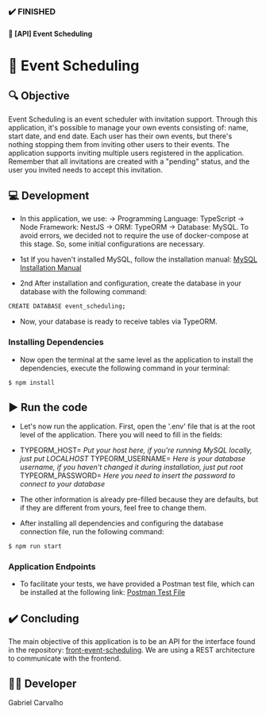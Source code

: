 
### :heavy_check_mark: FINISHED
#### :green_book: [API] Event Scheduling
# :date: Event Scheduling

## :mag: Objective
Event Scheduling is an event scheduler with invitation support. Through this application, it's possible to manage your own events consisting of: name, start date, and end date. Each user has their own events, but there's nothing stopping them from inviting other users to their events. The application supports inviting multiple users registered in the application. Remember that all invitations are created with a "pending" status, and the user you invited needs to accept this invitation.

## :computer: Development
* In this application, we use:
-> Programming Language: TypeScript -> Node Framework: NestJS -> ORM: TypeORM -> Database: MySQL.
To avoid errors, we decided not to require the use of docker-compose at this stage. So, some initial configurations are necessary.

* 1st If you haven't installed MySQL, follow the installation manual: [MySQL Installation Manual](https://dev.mysql.com/doc/mysql-getting-started/en/)
* 2nd After installation and configuration, create the database in your database with the following command:

```bash
CREATE DATABASE event_scheduling;
```
* Now, your database is ready to receive tables via TypeORM.

### Installing Dependencies

* Now open the terminal at the same level as the application to install the dependencies, execute the following command in your terminal:
```bash
$ npm install
```

## :arrow_forward: Run the code
* Let's now run the application. First, open the '.env' file that is at the root level of the application. There you will need to fill in the fields:

* TYPEORM_HOST= <i>Put your host here, if you're running MySQL locally, just put LOCALHOST</i>
TYPEORM_USERNAME= <i>Here is your database username, if you haven't changed it during installation, just put root</i>
TYPEORM_PASSWORD= <i>Here you need to insert the password to connect to your database</i>

* The other information is already pre-filled because they are defaults, but if they are different from yours, feel free to change them.

* After installing all dependencies and configuring the database connection file, run the following command:
```bash
$ npm run start
```
### Application Endpoints

* To facilitate your tests, we have provided a Postman test file, which can be installed at the following link: [Postman Test File](https://www.postman.com/bold-crescent-5117/workspace/public-works/collection/17256975-65cc41c5-eb90-4f8f-ab33-cb8c66b184b5?action=share&creator=17256975)


## :heavy_check_mark: Concluding
  The main objective of this application is to be an API for the interface found in the repository: [front-event-scheduling](https://github.com/bielborgesc/front-event-scheduling). We are using a REST architecture to communicate with the frontend.
  
## :raising_hand_man: Developer

Gabriel Carvalho
